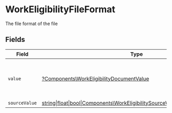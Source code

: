 # WorkEligibilityFileFormat

The file format of the file


## Fields

| Field                                                                                                                                        | Type                                                                                                                                         | Required                                                                                                                                     | Description                                                                                                                                  | Example                                                                                                                                      |
| -------------------------------------------------------------------------------------------------------------------------------------------- | -------------------------------------------------------------------------------------------------------------------------------------------- | -------------------------------------------------------------------------------------------------------------------------------------------- | -------------------------------------------------------------------------------------------------------------------------------------------- | -------------------------------------------------------------------------------------------------------------------------------------------- |
| `value`                                                                                                                                      | [?Components\WorkEligibilityDocumentValue](../../Models/Components/WorkEligibilityDocumentValue.md)                                          | :heavy_minus_sign:                                                                                                                           | The file format of the file, expressed as a file extension                                                                                   | pdf                                                                                                                                          |
| `sourceValue`                                                                                                                                | [string\|float\|bool\|Components\WorkEligibilitySourceValueDocument4\|array\|null](../../Models/Components/WorkEligibilityDocumentSourceValue.md) | :heavy_minus_sign:                                                                                                                           | N/A                                                                                                                                          | abc                                                                                                                                          |